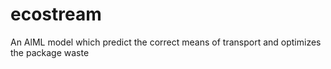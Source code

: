 # ecostream
An AlML model which predict the correct means of transport and optimizes the package waste
